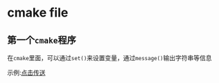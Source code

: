 # cmake file

## 第一个`cmake`程序

在`cmake`里面，可以通过`set()`来设置变量，通过`message()`输出字符串等信息

示例:[点击传送](./hellow.txt)
